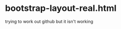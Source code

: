 # bootstrap-layout-real.html
trying to work out github but it isn't working


<!doctype html>
<html>
 <head>
<meta charset="UTF-8">
<title>Azriel Hebrado</title>

<link rel = "stylesheet" href = "https://maxcdn.bootstrapcdn.com/bootstrap/3.3.7/css/bootstrap.min.css" />




<link rel = "stylesheet" href = "bootstrap-layout.css" />


</head>
<body>

<div class="container">

<div class="row">




</div>

</div>



</body>
</html>
